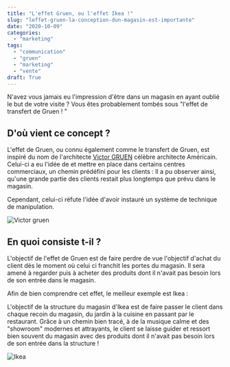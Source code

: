```yaml
---
title: "L'effet Gruen, ou l'effet Ikea !"
slug: "leffet-gruen-la-conception-dun-magasin-est-importante"
date: "2020-10-09"
categories: 
  - "marketing"
tags: 
  - "communication"
  - "gruen"
  - "marketing"
  - "vente"
draft: True
---
```


N'avez vous jamais eu l'impression d'être dans un magasin en ayant oublié le but de votre visite ? Vous êtes probablement tombés sous "l'effet de transfert de Gruen ! "

## D'où vient ce concept ?

L'effet de Gruen, ou connu également comme le transfert de Gruen, est inspiré du nom de l'architecte [Victor GRUEN](https://fr.wikipedia.org/wiki/Victor_Gruen) célèbre architecte Américain. Celui-ci a eu l'idée de et mettre en place dans certains centres commerciaux, un chemin prédéfini pour les clients : Il a pu observer ainsi, qu'une grande partie des clients restait plus longtemps que prévu dans le magasin.

Cependant, celui-ci réfute l'idée d'avoir instauré un système de technique de manipulation.

![Victor gruen ](images/back-books_gruen-ump-gruen-fig04-01_resize-e1533784840443.jpg)

## En quoi consiste t-il ?

L'objectif de l'effet de Gruen est de faire perdre de vue l'objectif d'achat du client dès le moment où celui ci franchit les portes du magasin. Il sera amené à regarder puis à acheter des produits dont il n'avait pas besoin lors de son entrée dans le magasin.

Afin de bien comprendre cet effet, le meilleur exemple est Ikea :

L'objectif de la structure du magasin d'Ikea est de faire passer le client dans chaque recoin du magasin, du jardin à la cuisine en passant par le restaurant. Grâce à un chemin bien tracé, à de la musique calme et des "showroom" modernes et attrayants, le client se laisse guider et ressort bien souvent du magasin avec des produits dont il n'avait pas besoin lors de son entrée dans la structure !

![Ikea](images/979924235_1aecfec206_b.jpg)
